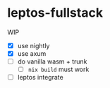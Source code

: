 # leptos-fullstack

WIP

- [x] use nightly
- [x] use axum
- [ ] do vanilla wasm + trunk
    - [ ] `nix build` must work
- [ ] leptos integrate
